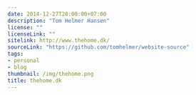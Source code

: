 ```yaml
---
date: 2014-12-27T20:00:00+07:00
description: "Tom Helmer Hansen"
license: ""
licenseLink: ""
sitelink: http://www.thehome.dk/
sourceLink: "https://github.com/tomhelmer/website-source"
tags:
- personal
- blog
thumbnail: /img/thehome.png
title: thehome.dk
---
```


